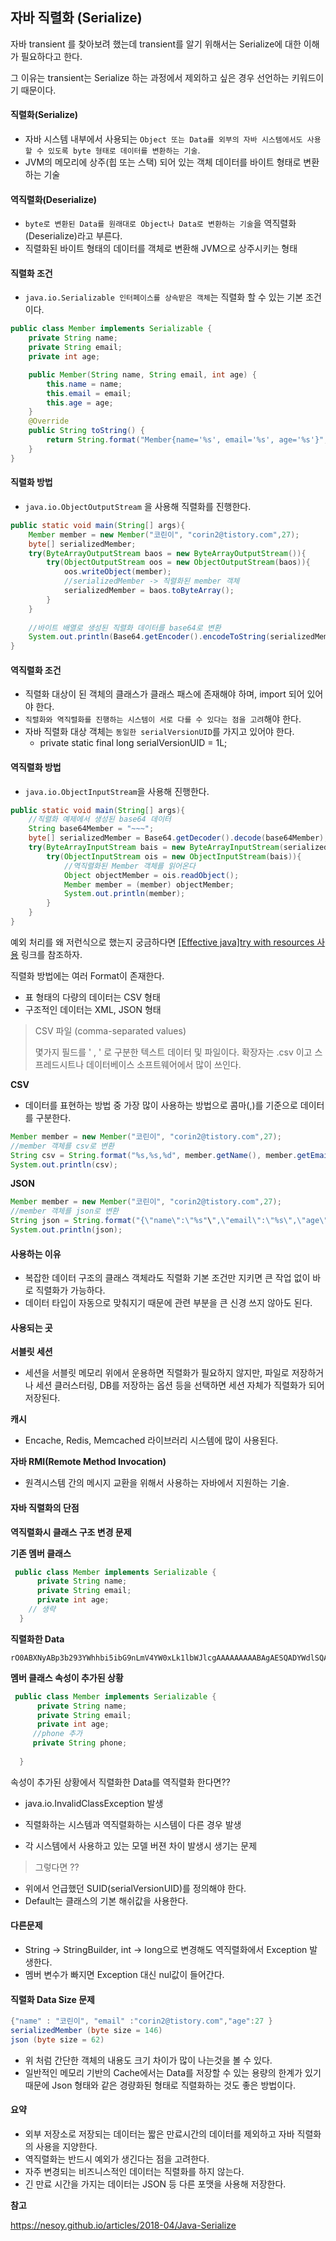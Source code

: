 ## 자바 직렬화 (Serialize)

자바 transient 를 찾아보려 했는데 transient를 알기 위해서는 Serialize에 대한 이해가 필요하다고 한다.

그 이유는 transient는 Serialize 하는 과정에서 제외하고 싶은 경우 선언하는 키워드이기 때문이다.



#### 직렬화(Serialize)

- 자바 시스템 내부에서 사용되는 `Object 또는 Data를 외부의 자바 시스템에서도 사용할 수 있도록 byte 형태로 데이터를 변환하는 기술`.
- JVM의 메모리에 상주(힙 또는 스택) 되어 있는 객체 데이터를 바이트 형태로 변환하는 기술



#### 역직렬화(Deserialize)

- `byte로 변환된 Data를 원래대로 Object나 Data로 변환하는 기술`을 역직렬화(Deserialize)라고 부른다.
- 직렬화된 바이트 형태의 데이터를 객체로 변환해 JVM으로 상주시키는 형태



#### 직렬화 조건

- `java.io.Serializable 인터페이스를 상속받은 객체`는 직렬화 할 수 있는 기본 조건이다.

```java
public class Member implements Serializable {
    private String name;
    private String email;
    private int age;

    public Member(String name, String email, int age) {
        this.name = name;
        this.email = email;
        this.age = age;
    }
    @Override
    public String toString() {
        return String.format("Member{name='%s', email='%s', age='%s'}", name, email, age);
    }
}
```



#### 직렬화 방법

- `java.io.ObjectOutputStream` 을 사용해 직렬화를 진행한다.

```java
public static void main(String[] args){
	Member member = new Member("코린이", "corin2@tistory.com",27);
	byte[] serializedMember;
	try(ByteArrayOutputStream baos = new ByteArrayOutputStream()){
		try(ObjectOutputStream oos = new ObjectOutputStream(baos)){
			oos.writeObject(member);
			//serializedMember -> 직렬화된 member 객체
			serializedMember = baos.toByteArray();
		}
	}
	
	//바이트 배열로 생성된 직렬화 데이터를 base64로 변환
	System.out.println(Base64.getEncoder().encodeToString(serializedMember));
}
```



#### 역직렬화 조건

- 직렬화 대상이 된 객체의 클래스가 클래스 패스에 존재해야 하며, import 되어 있어야 한다.
- `직렬화와 역직렬화를 진행하는 시스템이 서로 다를 수 있다는 점을 고려`해야 한다.
- 자바 직렬화 대상 객체는 `동일한 serialVersionUID`를 가지고 있어야 한다.
  - private static final long serialVersionUID = 1L;



#### 역직렬화 방법

- `java.io.ObjectInputStream`을 사용해 진행한다.

```java
public static void main(String[] args){
	//직렬화 예제에서 생성된 base64 데이터
	String base64Member = "~~~";
	byte[] serializedMember = Base64.getDecoder().decode(base64Member);
	try(ByteArrayInputStream bais = new ByteArrayInputStream(serializedMember)){
		try(ObjectInputStream ois = new ObjectInputStream(bais)){
			//역직렬화된 Member 객체를 읽어온다
			Object objectMember = ois.readObject();
			Member member = (member) objectMember;
			System.out.println(member);
		}
	}
}
```



예외 처리를 왜 저런식으로 했는지 궁금하다면 [[Effective java]try with resources 사용](https://n1tjrgns.tistory.com/183) 링크를 참조하자.





직렬화 방법에는 여러 Format이 존재한다.

- 표 형태의 다량의 데이터는 CSV 형태
- 구조적인 데이터는 XML, JSON 형태



> CSV 파일 (comma-separated values) 
>
> 몇가지 필드를 ' , ' 로 구분한 텍스트 데이터 및 파일이다. 확장자는 .csv 이고 스프레드시트나 데이터베이스 소프트웨어에서 많이 쓰인다.



**CSV**

- 데이터를 표현하는 방법 중 가장 많이 사용하는 방법으로 콤마(,)를 기준으로 데이터를 구분한다.

```java
Member member = new Member("코린이", "corin2@tistory.com",27);
//member 객체를 csv로 변환
String csv = String.format("%s,%s,%d", member.getName(), member.getEmail(), member.getAge());
System.out.println(csv);
```



**JSON**

```java
Member member = new Member("코린이", "corin2@tistory.com",27);
//member 객체를 json로 변환
String json = String.format("{\"name\":\"%s"\",\"email\":\"%s\",\"age\":%d}",member.getName(), member.getEmail(), member.getAge());
System.out.println(json);
```



#### 사용하는 이유

- 복잡한 데이터 구조의 클래스 객체라도 직렬화 기본 조건만 지키면 큰 작업 없이 바로 직렬화가 가능하다.
- 데이터 타입이 자동으로 맞춰지기 때문에 관련 부분을 큰 신경 쓰지 않아도 된다.



#### 사용되는 곳

**서블릿 세션**

- 세션을 서블릿 메모리 위에서 운용하면 직렬화가 필요하지 않지만, 파일로 저장하거나 세션 클러스터링, DB를 저장하는 옵션 등을 선택하면 세션 자체가 직렬화가 되어 저장된다.



**캐시**

- Encache, Redis, Memcached 라이브러리 시스템에 많이 사용된다.



**자바 RMI(Remote Method Invocation)**

- 원격시스템 간의 메시지 교환을 위해서 사용하는 자바에서 지원하는 기술.



#### 자바 직렬화의 단점

**역직렬화시 클래스 구조 변경 문제**

**기존 멤버 클래스**

```java
 public class Member implements Serializable {
      private String name;
      private String email;
      private int age;
    // 생략
  }
```



**직렬화한 Data**

```
rO0ABXNyABp3b293YWhhbi5ibG9nLmV4YW0xLk1lbWJlcgAAAAAAAAABAgAESQADYWdlSQAEYWdlMkwABWVtYWlsdAASTGphdmEvbGFuZy9TdHJpbmc7TAAEbmFtZXEAfgABeHAAAAAZAAAAAHQAFmRlbGl2ZXJ5a2ltQGJhZW1pbi5jb210AAnquYDrsLDrr7w=
```



**멤버 클래스 속성이 추가된 상황**

```java
 public class Member implements Serializable {
      private String name;
      private String email;
      private int age;
     //phone 추가
     private String phone;
    
  }
```



속성이 추가된 상황에서 직렬화한 Data를 역직렬화 한다면??

- java.io.InvalidClassException 발생

- 직렬화하는 시스템과 역직렬화하는 시스템이 다른 경우 발생
- 각 시스템에서 사용하고 있는 모델 버젼 차이 발생시 생기는 문제



> 그렇다면 ??



- 위에서 언급했던 SUID(serialVersionUID)를 정의해야 한다.
- Default는 클래스의 기본 해쉬값을 사용한다.



#### 다른문제

- String -> StringBuilder, int -> long으로 변경해도 역직렬화에서 Exception 발생한다.
- 멤버 변수가 빠지면 Exception 대신 nul값이 들어간다.



#### 직렬화 Data Size 문제

```java
{"name" : "코린이", "email" :"corin2@tistory.com","age":27 }
serializedMember (byte size = 146)
json (byte size = 62)
```

- 위 처럼 간단한 객체의 내용도 크기 차이가 많이 나는것을 볼 수 있다.
- 일반적인 메모리 기반의 Cache에서는 Data를 저장할 수 있는 용량의 한계가 있기 때문에 Json 형태와 같은 경량화된 형태로 직렬화하는 것도 좋은 방법이다.





#### 요약

- 외부 저장소로 저장되는 데이터는 짧은 만료시간의 데이터를 제외하고 자바 직렬화의 사용을 지양한다.
- 역직렬화는 반드시 예외가 생긴다는 점을 고려한다.
- 자주 변경되는 비즈니스적인 데이터는 직렬화를 하지 않는다.
- 긴 만료 시간을 가지는 데이터는 JSON 등 다른 포맷을 사용해 저장한다.



**참고**

<https://nesoy.github.io/articles/2018-04/Java-Serialize>

